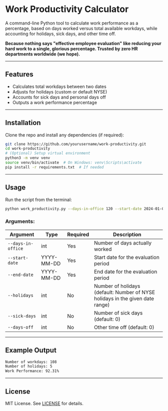 # Work Productivity Calculator

A command-line Python tool to calculate work performance as a percentage, based on days worked versus total available workdays, while accounting for holidays, sick days, and other time off.

**Because nothing says "effective employee evaluation" like reducing your hard work to a single, glorious percentage. Trusted by zero HR departments worldwide (we hope).**

---

## **Features**

- Calculates total workdays between two dates
- Adjusts for holidays (custom or default NYSE)
- Accounts for sick days and personal days off
- Outputs a work performance percentage

---

## **Installation**

Clone the repo and install any dependencies (if required):

```bash
git clone https://github.com/yourusername/work-productivity.git
cd work-productivity
# (Optional) Setup virtual environment
python3 -m venv venv
source venv/bin/activate  # On Windows: venv\Scripts\activate
pip install -r requirements.txt  # If needed
```

---

## **Usage**

Run the script from the terminal:

```bash
python work_productivity.py --days-in-office 120 --start-date 2024-01-01 --end-date 2024-06-01 --sick-days 3 --days-off 2
```

### **Arguments:**

| Argument | Type | Required | Description |
|----------|------|----------|-------------|
| `--days-in-office` | int | Yes | Number of days actually worked |
| `--start-date` | YYYY-MM-DD | Yes | Start date for the evaluation period |
| `--end-date` | YYYY-MM-DD | Yes | End date for the evaluation period |
| `--holidays` | int | No | Number of holidays (default: Number of NYSE holidays in the given date range) |
| `--sick-days` | int | No | Number of sick days (default: 0) |
| `--days-off` | int | No | Other time off (default: 0) |

---

## **Example Output**

```bash
Number of workdays: 108
Number of holidays: 5
Work Performance: 92.31%
```

---

## **License**

MIT License. See [LICENSE](LICENSE) for details.
